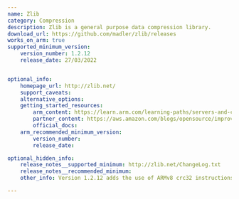 ```yaml
---
name: Zlib
category: Compression
description: Zlib is a general purpose data compression library.
download_url: https://github.com/madler/zlib/releases
works_on_arm: true
supported_minimum_version:
    version_number: 1.2.12
    release_date: 27/03/2022


optional_info:
    homepage_url: http://zlib.net/
    support_caveats:
    alternative_options:
    getting_started_resources:
        arm_content: https://learn.arm.com/learning-paths/servers-and-cloud-computing/zlib
        partner_content: https://aws.amazon.com/blogs/opensource/improving-zlib-cloudflare-and-comparing-performance-with-other-zlib-forks
        official_docs:
    arm_recommended_minimum_version:
        version_number:
        release_date:

optional_hidden_info:
    release_notes__supported_minimum: http://zlib.net/ChangeLog.txt
    release_notes__recommended_minimum:
    other_info: Version 1.2.12 adds the use of ARMv8 crc32 instructions when requested, and uses ARM crc32 instructions if the ARM architecture has them.

---
```

